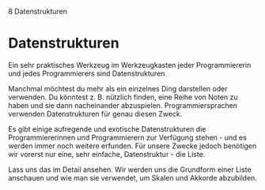 8 Datenstrukturen

# Datenstrukturen

Ein sehr praktisches Werkzeug im Werkzeugkasten jeder Programmiererin und jedes Programmierers sind Datenstrukturen.

Manchmal möchtest du mehr als ein einzelnes Ding darstellen oder verwenden. Du könntest z. B. nützlich finden, eine Reihe von Noten zu haben und sie dann nacheinander abzuspielen. Programmiersprachen verwenden Datenstrukturen für genau diesen Zweck.

Es gibt einige aufregende und exotische Datenstrukturen die Programmiererinnen und Programmierern zur Verfügung stehen - und es werden immer noch weitere erfunden. Für unsere Zwecke jedoch benötigen wir vorerst nur eine, sehr einfache, Datenstruktur - die Liste.

Lass uns das im Detail ansehen. Wir werden uns die Grundform einer Liste anschauen und wie man sie verwendet, um Skalen und Akkorde abzubilden.
